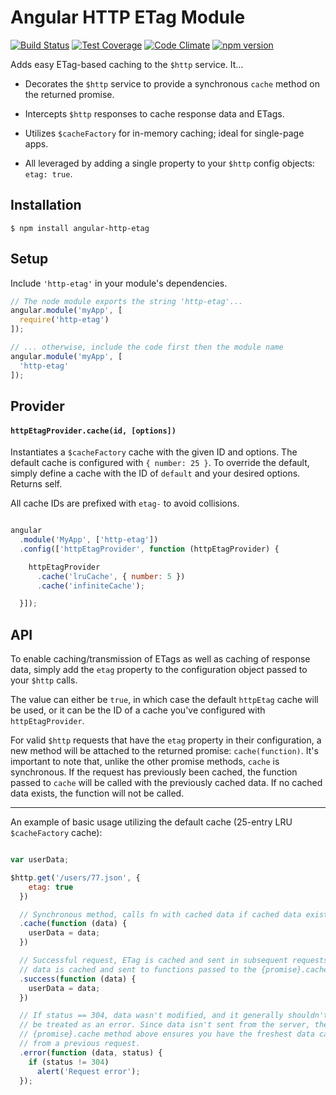 # Angular HTTP ETag Module

[![Build Status](https://travis-ci.org/shaungrady/angular-http-etag.svg?branch=master)](https://travis-ci.org/shaungrady/angular-http-etag)
[![Test Coverage](https://codeclimate.com/github/shaungrady/angular-http-etag/badges/coverage.svg)](https://codeclimate.com/github/shaungrady/angular-http-etag/coverage)
[![Code Climate](https://codeclimate.com/github/shaungrady/angular-http-etag/badges/gpa.svg)](https://codeclimate.com/github/shaungrady/angular-http-etag)
[![npm version](https://badge.fury.io/js/angular-http-etag.svg)](http://badge.fury.io/js/angular-http-etag)

Adds easy ETag-based caching to the `$http` service. It...

* Decorates the `$http` service to provide a synchronous `cache` method on the
returned promise.

* Intercepts `$http` responses to cache response data and ETags.

* Utilizes `$cacheFactory` for in-memory caching; ideal for single-page apps.

* All leveraged by adding a single property to your `$http` config objects: `etag: true`.


## Installation

`$ npm install angular-http-etag`


## Setup

Include `'http-etag'` in your module's dependencies.

``` javascript
// The node module exports the string 'http-etag'...
angular.module('myApp', [
  require('http-etag')
]);

// ... otherwise, include the code first then the module name
angular.module('myApp', [
  'http-etag'
]);
```

## Provider
#### `httpEtagProvider.cache(id, [options])`
Instantiates a `$cacheFactory` cache with the given ID and options.
The default cache is configured with `{ number: 25 }`. To override the default,
simply define a cache with the ID of `default` and your desired options. Returns self.

All cache IDs are prefixed with `etag-` to avoid collisions.

``` javascript

angular
  .module('MyApp', ['http-etag'])
  .config(['httpEtagProvider', function (httpEtagProvider) {

    httpEtagProvider
      .cache('lruCache', { number: 5 })
      .cache('infiniteCache');

  }]);


```

## API

To enable caching/transmission of ETags as well as caching of response data, simply
add the `etag` property to the configuration object passed to your `$http` calls.

The value can either be `true`, in which case the default `httpEtag` cache will
be used, or it can be the ID of a cache you've configured with `httpEtagProvider`.

For valid `$http` requests that have the `etag` property in their configuration,
a new method will be attached to the returned promise: `cache(function)`. It's
important to note that, unlike the other promise methods, `cache` is synchronous.
If the request has previously been cached, the function passed to `cache` will
be called with the previously cached data. If no cached data exists, the function
will not be called.

---

An example of basic usage utilizing the default cache (25-entry LRU `$cacheFactory` cache):

``` javascript

var userData;

$http.get('/users/77.json', {
    etag: true
  })

  // Synchronous method, calls fn with cached data if cached data exists
  .cache(function (data) {
    userData = data;
  })

  // Successful request, ETag is cached and sent in subsequent requests, response
  // data is cached and sent to functions passed to the {promise}.cache method
  .success(function (data) {
    userData = data;
  })

  // If status == 304, data wasn't modified, and it generally shouldn't
  // be treated as an error. Since data isn't sent from the server, the
  // {promise}.cache method above ensures you have the freshest data cached
  // from a previous request.
  .error(function (data, status) {
    if (status != 304)
      alert('Request error');
  });

```
